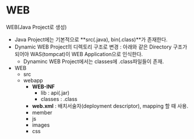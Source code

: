 # WEB
WEB(Java Project로 생성)
- Java Project에는 기본적으로 **src(.java), bin(.class)**가 존재한다.
- Dynamic WEB Project의 디렉토리 구조로 변경 : 아래와 같은 Directory 구조가 되어야 WAS(tompcat)이 WEB Application으로 인식한다.
   - Dynaminc WEB Project에서는 classes에 .class파일들이 존재. 
- WEB
  - src 
  - webapp
       - **WEB-INF**
          - lib : api(.jar)
          - classes : .class
       - **web.xml** : 배치서술자(deployment descriptor), mapping 할 때 사용.
       - member
       - js
       - images
       - css 
